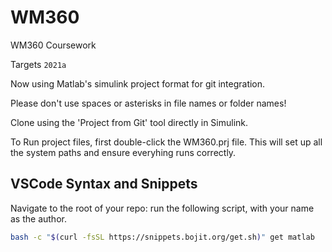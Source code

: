 # WM360
WM360 Coursework

Targets `2021a`

Now using Matlab's simulink project format for git integration.

Please don't use spaces or asterisks in file names or folder names!

Clone using the 'Project from Git' tool directly in Simulink.

To Run project files, first double-click the WM360.prj file. This will
set up all the system paths and ensure everyhing runs correctly.

## VSCode Syntax and Snippets

Navigate to the root of your repo: run the following script, with your name as the author.

```bash
bash -c "$(curl -fsSL https://snippets.bojit.org/get.sh)" get matlab
```
